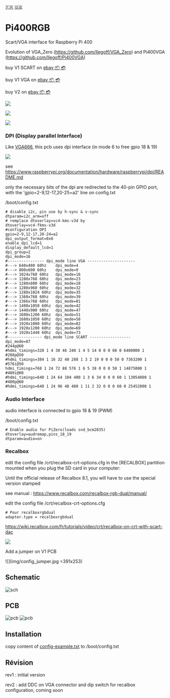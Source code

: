 [:fr:](LISEZMOI.md) [:uk:](README.md)

# Pi400RGB
Scart/VGA interface for Raspberry Pi 400

Evolution of VGA_Zero (https://github.com/llegoff/VGA_Zero) and Pi400VGA (https://github.com/llegoff/Pi400VGA)

buy V1 SCART on [ebay  :package: :credit_card:](https://www.ebay.fr/itm/403514313069)

buy V1 VGA on [ebay  :package: :credit_card:](https://www.ebay.fr/itm/403577489257)

buy V2 on [ebay  :package: :credit_card:](https://www.ebay.fr/itm/403578324991)

![](img/Pi400RGB1.jpg)

![](img/Pi400RGB2.jpg)

![](img/Pi400RGB3.jpg)

### DPI (Display parallel Interface)
Like [VGA666](https://github.com/fenlogic/vga666), this pcb uses dpi interface (in mode 6 to free gpio 18 & 19)

![](img/dpi-packing.png)

see https://www.raspberrypi.org/documentation/hardware/raspberrypi/dpi/README.md

only the necessary bits of the dpi are redirected to the 40-pin GPIO port, with the 'gpio=2-9,12-17,20-25=a2' line on config.txt

/boot/config.txt

    # disable i2c, pin use by h-sync & v-sync
    dtparam=i2c_arm=off
    # remplace dtoverlay=vc4-kms-v3d by
    dtoverlay=vc4-fkms-v3d
    #configuration DPI
    gpio=2-9,12-17,20-24=a2
    dpi_output_format=0x6
    enable_dpi_lcd=1
    display_default_lcd=1
    dpi_group=2
    dpi_mode=16
    #---------------- dpi_mode line VGA ---------------------
    #---> 640x480 60hz    dpi_mode=4
    #---> 800x600 60hz    dpi_mode=9
    #---> 1024x768 60hz   dpi_mode=16
    #---> 1280x768 60hz   dpi_mode=23
    #---> 1280x800 60hz   dpi_mode=28
    #---> 1280x960 60hz   dpi_mode=32
    #---> 1280x1024 60hz  dpi_mode=35
    #---> 1360x768 60hz   dpi_mode=39
    #---> 1366x768 60hz   dpi_mode=81
    #---> 1400x1050 60hz  dpi_mode=42
    #---> 1440x900 60hz   dpi_mode=47
    #---> 1600x1200 60hz  dpi_mode=51
    #---> 1680x1050 60hz  dpi_mode=58
    #---> 1920x1080 60hz  dpi_mode=82
    #---> 1920x1200 60hz  dpi_mode=69
    #---> 1920x1440 60hz  dpi_mode=73    
    #--------------- dpi_mode line SCART ------------------
    dpi_mode=87
    #244p@60
    #hdmi_timings=320 1 4 30 46 240 1 4 5 14 0 0 0 60 0 6400000 1
    #288p@50
    #hdmi_timings=384 1 16 32 40 288 1 3 2 19 0 0 0 50 0 7363200 1
    #576i@50
    hdmi_timings=768 1 24 72 88 576 1 6 5 38 0 0 0 50 1 14875000 1
    #480i@60
    #hdmi_timings=640 1 24 64 104 480 1 3 6 34 0 0 0 60 1 13054080 1
    #480p@60
    #hdmi_timings=640 1 24 96 48 480 1 11 2 32 0 0 0 60 0 25452000 1

### Audio Interface
audio interface is connected to gpio 18 & 19 (PWM)

/boot/config.txt

    # Enable audio for PiZero(loads snd_bcm2835)
    dtoverlay=audremap,pins_18_19
    dtparam=audio=on

### Recalbox

edit the config file /crt/recalbox-crt-options.cfg in the [RECALBOX] partition mounted when you plug the SD card in your computer:

Until the official release of Recalbox 8.1, you will have to use the special version stamped

see manual : https://www.recalbox.com/recalbox-rgb-dual/manual/


edit the config file /crt/recalbox-crt-options.cfg

    # Pour recalboxrgbdual
    adapter.type = recalboxrgbdual

https://wiki.recalbox.com/fr/tutorials/video/crt/recalbox-on-crt-with-scart-dac

![](img/recalbox-config.png)

Add a jumper on V1 PCB

![](img/config_jumper.jpg =391x253)


## Schematic
![sch](img/sch.PNG)

## PCB
![pcb](img/3D.PNG)
![pcb](img/3D2.PNG)

## Installation
copy content of [config-example.txt](img/config-example.txt?raw=true) to /boot/config.txt


## Révision
rev1 : initial version

rev2 : add DDC on VGA connector and dip switch for recalbox configuration, coming soon
